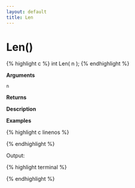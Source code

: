 ```yaml
---
layout: default
title: Len
---
```


# Len()

{% highlight c %}
int Len( n );
{% endhighlight %}

**Arguments**

`n`

**Returns**

**Description**

**Examples**

{% highlight c linenos %}

{% endhighlight %}

Output:

{% highlight terminal %}

{% endhighlight %}
